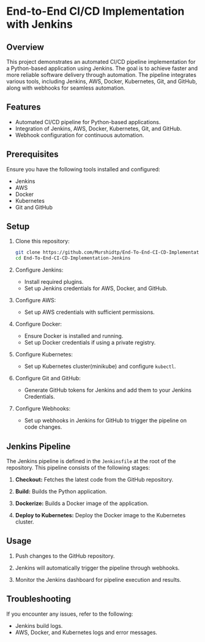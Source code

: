 # End-to-End CI/CD Implementation with Jenkins

## Overview

This project demonstrates an automated CI/CD pipeline implementation for a Python-based application using Jenkins. The goal is to achieve faster and more reliable software delivery through automation. The pipeline integrates various tools, including Jenkins, AWS, Docker, Kubernetes, Git, and GitHub, along with webhooks for seamless automation.

## Features

- Automated CI/CD pipeline for Python-based applications.
- Integration of Jenkins, AWS, Docker, Kubernetes, Git, and GitHub.
- Webhook configuration for continuous automation.

## Prerequisites

Ensure you have the following tools installed and configured:

- Jenkins
- AWS 
- Docker
- Kubernetes
- Git and GitHub

## Setup

1. Clone this repository:

    ```bash
    git clone https://github.com/Murshidtp/End-To-End-CI-CD-Implementation-Jenkins.git
    cd End-To-End-CI-CD-Implementation-Jenkins
    ```

2. Configure Jenkins:

    - Install required plugins.
    - Set up Jenkins credentials for AWS, Docker, and GitHub.

3. Configure AWS:

    - Set up AWS credentials with sufficient permissions.

4. Configure Docker:

    - Ensure Docker is installed and running.
    - Set up Docker credentials if using a private registry.

5. Configure Kubernetes:

    - Set up Kubernetes cluster(minikube) and configure `kubectl`.

6. Configure Git and GitHub:

    - Generate GitHub tokens for Jenkins and add them to your Jenkins Credentials.

7. Configure Webhooks:

    - Set up webhooks in Jenkins for GitHub to trigger the pipeline on code changes.

## Jenkins Pipeline

The Jenkins pipeline is defined in the `Jenkinsfile` at the root of the repository. This pipeline consists of the following stages:

1. **Checkout:** Fetches the latest code from the GitHub repository.

2. **Build:** Builds the Python application.

3. **Dockerize:** Builds a Docker image of the application.

4. **Deploy to Kubernetes:** Deploy the Docker image to the Kubernetes cluster.

## Usage

1. Push changes to the GitHub repository.

2. Jenkins will automatically trigger the pipeline through webhooks.

3. Monitor the Jenkins dashboard for pipeline execution and results.

## Troubleshooting

If you encounter any issues, refer to the following:

- Jenkins build logs.
- AWS, Docker, and Kubernetes logs and error messages.



